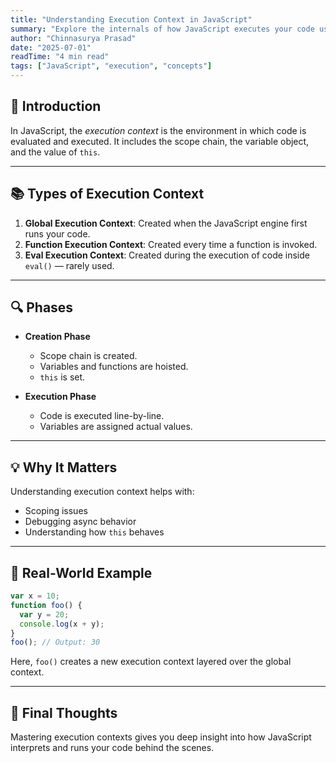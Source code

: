 ```yaml
---
title: "Understanding Execution Context in JavaScript"
summary: "Explore the internals of how JavaScript executes your code using the concept of execution contexts and lexical environments."
author: "Chinnasurya Prasad"
date: "2025-07-01"
readTime: "4 min read"
tags: ["JavaScript", "execution", "concepts"]
---
```


## 🧠 Introduction

In JavaScript, the *execution context* is the environment in which code is evaluated and executed. It includes the scope chain, the variable object, and the value of `this`.

---

## 📚 Types of Execution Context

1. **Global Execution Context**: Created when the JavaScript engine first runs your code.
2. **Function Execution Context**: Created every time a function is invoked.
3. **Eval Execution Context**: Created during the execution of code inside `eval()` — rarely used.

---

## 🔍 Phases

- **Creation Phase**
  - Scope chain is created.
  - Variables and functions are hoisted.
  - `this` is set.

- **Execution Phase**
  - Code is executed line-by-line.
  - Variables are assigned actual values.

---

## 💡 Why It Matters

Understanding execution context helps with:
- Scoping issues
- Debugging async behavior
- Understanding how `this` behaves

---

## 🧪 Real-World Example

```js
var x = 10;
function foo() {
  var y = 20;
  console.log(x + y);
}
foo(); // Output: 30
```

Here, `foo()` creates a new execution context layered over the global context.

---

## 🏁 Final Thoughts

Mastering execution contexts gives you deep insight into how JavaScript interprets and runs your code behind the scenes.
